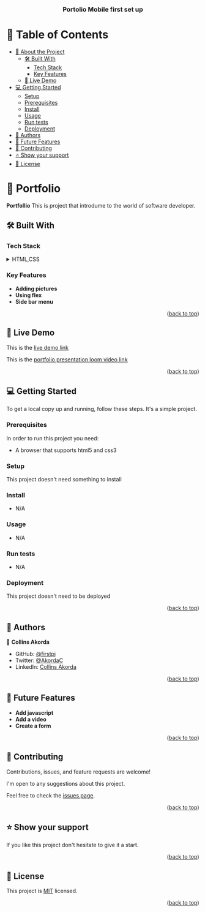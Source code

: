 <a name="readme-top"></a>

<div align="center">
  
  <br/>
  <h3><b>Portolio Mobile first set up</b></h3>

</div>

# 📗 Table of Contents

- [📖 About the Project](#about-project)
  - [🛠 Built With](#built-with)
    - [Tech Stack](#tech-stack)
    - [Key Features](#key-features)
  - [🚀 Live Demo](#live-demo)
- [💻 Getting Started](#getting-started)
  - [Setup](#setup)
  - [Prerequisites](#prerequisites)
  - [Install](#install)
  - [Usage](#usage)
  - [Run tests](#run-tests)
  - [Deployment](#triangular_flag_on_post-deployment)
- [👥 Authors](#authors)
- [🔭 Future Features](#future-features)
- [🤝 Contributing](#contributing)
- [⭐️ Show your support](#support)
- [📝 License](#license)


# 📖 Portfolio <a name="about-project"></a>


**Portfollio** This is project that introdume to the world of software developer.

## 🛠 Built With <a name="built-with"></a>

### Tech Stack <a name="tech-stack"></a>

<details>
  <summary>HTML,CSS</summary>
  <summary>Linters</summary>
  <summary>Github</summary>
</details>


### Key Features <a name="key-features"></a>

- **Adding pictures**
- **Using flex**
- **Side bar menu**

<p align="right">(<a href="#readme-top">back to top</a>)</p>

## 🚀 Live Demo <a name="live-demo"></a>

This is the [live demo link](https://firstpj.github.io/Portfolio-Mobile-first-set-up/)

This is the [portfolio presentation loom video link](https://www.loom.com/share/928a1741893449afb5b9266ec2be2793)

<p align="right">(<a href="#readme-top">back to top</a>)</p>


## 💻 Getting Started <a name="getting-started"></a>

To get a local copy up and running, follow these steps. It's a simple project.

### Prerequisites
In order to run this project you need:

- A browser that supports html5 and css3

### Setup

This project doesn't need something to install

### Install

- N/A

### Usage

- N/A

### Run tests

- N/A

### Deployment

This project doesn't need to be deployed

<p align="right">(<a href="#readme-top">back to top</a>)</p>

## 👥 Authors <a name="authors"></a>

👤 **Collins Akorda**

- GitHub: [@firstpj](https://github.com/firstpj)
- Twitter: [@AkordaC](https://twitter.com/AkordaC)
- LinkedIn: [Collins Akorda](https://www.linkedin.com/in/collins-akorda-bb46b2232/)

<p align="right">(<a href="#readme-top">back to top</a>)</p>

## 🔭 Future Features <a name="future-features"></a>

- **Add javascript**
- **Add a video**
- **Create a form**

<p align="right">(<a href="#readme-top">back to top</a>)</p>

## 🤝 Contributing <a name="contributing"></a>

Contributions, issues, and feature requests are welcome!

I'm open to any suggestions about this project.

Feel free to check the [issues page](../../issues/).


<p align="right">(<a href="#readme-top">back to top</a>)</p>

<!-- SUPPORT -->

## ⭐️ Show your support <a name="support"></a>

If you like this project don't hesitate to give it a start. 

<p align="right">(<a href="#readme-top">back to top</a>)</p>

## 📝 License <a name="license"></a>

This project is [MIT](./LICENSE.md) licensed.

<p align="right">(<a href="#readme-top">back to top</a>)</p>
